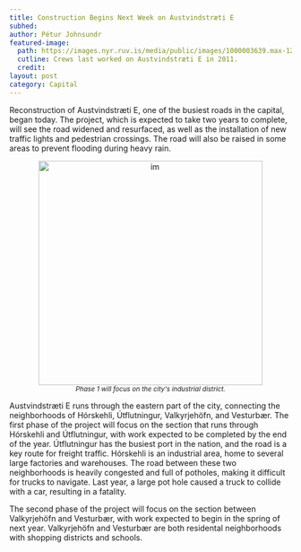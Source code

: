 ```yaml
---
title: Construction Begins Next Week on Austvindstræti E
subhed: 
author: Pétur Johnsundr
featured-image: 
  path: https://images.nyr.ruv.is/media/public/images/1000003639.max-1200x900.jpg
  cutline: Crews last worked on Austvindstræti E in 2011.
  credit: 
layout: post
category: Capital
---
```


Reconstruction of Austvindstræti E, one of the busiest roads in the capital, began today. The project, which is expected to take two years to complete, will see the road widened and resurfaced, as well as the installation of new traffic lights and pedestrian crossings. The road will also be raised in some areas to prevent flooding during heavy rain.

<div style="text-align: center">
    <img src="{{ site.baseurl }}/assets/img/construct-map.png" alt="im" width="400"/>
    <br>
    <em><small>Phase 1 will focus on the city's industrial district.</small></em>
</div>

Austvindstræti E runs through the eastern part of the city, connecting the neighborhoods of Hórskehli, Útflutningur, Valkyrjehöfn, and Vesturbær. The first phase of the project will focus on the section that runs through Hórskehli and Útflutningur, with work expected to be completed by the end of the year. Útflutningur has the busiest port in the nation, and the road is a key route for freight traffic. Hórskehli is an industrial area, home to several large factories and warehouses. The road between these two neighborhoods is heavily congested and full of potholes, making it difficult for trucks to navigate. Last year, a large pot hole caused a truck to collide with a car, resulting in a fatality.

The second phase of the project will focus on the section between Valkyrjehöfn and Vesturbær, with work expected to begin in the spring of next year. Valkyrjehöfn and Vesturbær are both residental neighborhoods with shopping districts and schools. 